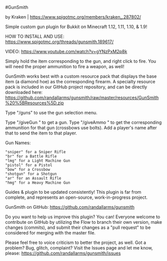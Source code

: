 #GunSmith

by Kraken | https://www.spigotmc.org/members/kraken_.287802/

Simple custom gun plugin for Bukkit on Minecraft 1.12, 1.11, 1.10, & 1.9!

HOW TO INSTALL AND USE: https://www.spigotmc.org/threads/gunsmith.189617/

VIDEO: https://www.youtube.com/watch?v=gYNzPxM2p8k

Simply hold the item corresponding to the gun, and right click to fire. You will need the proper ammunition to fire a weapon, as well!

GunSmith works best with a custom resource pack that displays the base item (a diamond hoe) as the corresponding firearm. A specialty resource pack is included in our GitHub project repository, and can be directly downloaded here: https://github.com/randallarms/gunsmith/raw/master/resources/GunSmith%20%5BResources%5D.zip

Type "/guns" to use the gun selection menu.

Type "/giveGun <gunName>" to get a gun.
Type "/giveAmmo <gunName>" to get the corresponding ammunition for that gun (crossbows use bolts).
Add a player's name after that to send the item to that player.

Gun Names:

    "sniper" for a Sniper Rifle
    "br" for a Battle Rifle
    "lmg" for a Light Machine Gun
    "pistol" for a Pistol
    "bow" for a Crossbow
    "shotgun" for a Shotgun
    "ar" for an Assault Rifle
    "hmg" for a Heavy Machine Gun

Guides & plugin to be updated consistently! This plugin is far from complete, and represents an open-source, work-in-progress project.

GunSmith on GitHub: https://github.com/randallarms/gunsmith

Do you want to help us improve this plugin? You can! Everyone welcome to contribute on GitHub by utilizing the Flow to branch their own version, make changes (commits), and submit their changes as a "pull request" to be considered for merging with the master file.

Please feel free to voice criticism to better the project, as well. Got a problem? Bug, glitch, complaint? Visit the Issues page and let me know, please: https://github.com/randallarms/gunsmith/issues